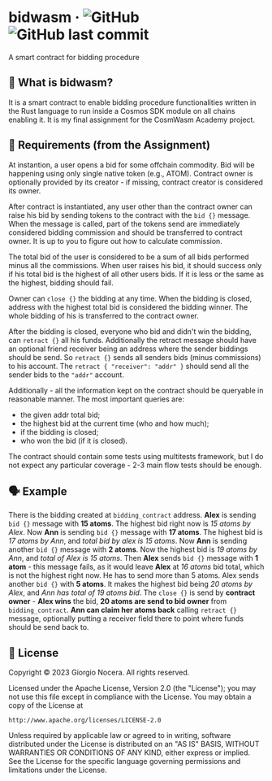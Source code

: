 bidwasm
&middot;
![GitHub](https://img.shields.io/github/license/giorgionocera/bidwasm)
![GitHub last commit](https://img.shields.io/github/last-commit/giorgionocera/bidwasm)
=====

A smart contract for bidding procedure 

## 🎰 What is bidwasm?
It is a smart contract to enable bidding procedure functionalities written in 
the Rust language to run inside a Cosmos SDK module on all chains enabling it.
It is my final assignment for the CosmWasm Academy project.

## 🎯 Requirements (from the Assignment)
At instantion, a user opens a bid for some offchain commodity. Bid will be 
happening using only single native token (e.g., ATOM). Contract owner is 
optionally provided by its creator - if missing, contract creator is considered
its owner.

After contract is instantiated, any user other than the contract owner can 
raise his bid by sending tokens to the contract with the `bid {}` message. When
the message is called, part of the tokens send are immediately considered 
bidding commission and should be transferred to contract owner. It is up to you
to figure out how to calculate commission.

The total bid of the user is considered to be a sum of all bids performed minus
all the commissions. When user raises his bid, it should success only if his 
total bid is the highest of all other users bids. If it is less or the same as
the highest, bidding should fail.

Owner can `close {}` the bidding at any time. When the bidding is closed, 
address with the highest total bid is considered the bidding winner. The whole bidding of his is transferred to the contract owner.

After the bidding is closed, everyone who bid and didn't win the bidding, can
`retract {}` all his funds. Additionally the retract message should have an 
optional friend receiver being an address where the sender biddings should be 
send. So `retract {}` sends all senders bids (minus commissions) to his 
account. The `retract { "receiver": "addr" }` should send all the sender bids 
to the `"addr"` account.

Additionally - all the information kept on the contract should be queryable in
reasonable manner. The most important queries are: 
- the given addr total bid;
- the highest bid at the current time (who and how much);
- if the bidding is closed;
- who won the bid (if it is closed).

The contract should contain some tests using multitests framework, but I do not
expect any particular coverage - 2-3 main flow tests should be enough.

## 🗣 Example
There is the bidding created at `bidding_contract` address. **Alex** is sending
`bid {}` message with **15 atoms**. The highest bid right now is *15 atoms by 
Alex*. Now **Ann** is sending `bid {}` message with **17 atoms**. The highest 
bid is *17 atoms by Ann*, and *total bid by alex is 15 atoms*. Now **Ann** is 
sending another `bid {}` message with **2 atoms**. Now the highest bid is *19 
atoms by Ann*, and *total of Alex is 15 atoms*. Then **Alex** sends `bid {}`
message with **1 atom** - this message fails, as it would leave **Alex** at *16 
atoms* bid total, which is not the highest right now. He has to send more than 
5 atoms. Alex sends another `bid {}` with **5 atoms**. It makes the highest bid
being *20 atoms by Alex*, and *Ann has total of 19 atoms bid*. The `close {}` 
is send by **contract owner** - **Alex wins** the bid, **20 atoms are send to 
bid owner** from `bidding_contract`. **Ann can claim her atoms back** calling
`retract {}` message, optionally putting a receiver field there to point where
funds should be send back to.

## 📜 License

Copyright © 2023 Giorgio Nocera. All rights reserved.

Licensed under the Apache License, Version 2.0 (the "License");
you may not use this file except in compliance with the License.
You may obtain a copy of the License at

    http://www.apache.org/licenses/LICENSE-2.0

Unless required by applicable law or agreed to in writing, software
distributed under the License is distributed on an "AS IS" BASIS,
WITHOUT WARRANTIES OR CONDITIONS OF ANY KIND, either express or implied.
See the License for the specific language governing permissions and
limitations under the License.
